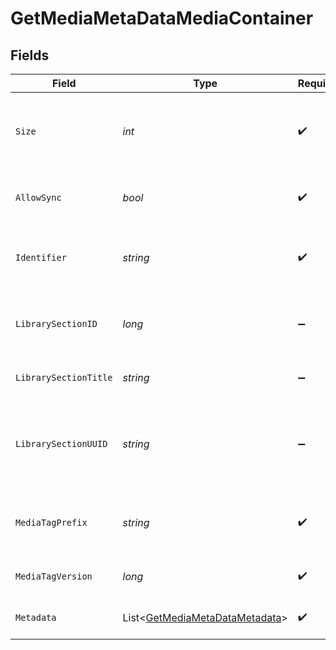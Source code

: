 # GetMediaMetaDataMediaContainer


## Fields

| Field                                                                               | Type                                                                                | Required                                                                            | Description                                                                         | Example                                                                             |
| ----------------------------------------------------------------------------------- | ----------------------------------------------------------------------------------- | ----------------------------------------------------------------------------------- | ----------------------------------------------------------------------------------- | ----------------------------------------------------------------------------------- |
| `Size`                                                                              | *int*                                                                               | :heavy_check_mark:                                                                  | Number of media items returned in this response.                                    | 50                                                                                  |
| `AllowSync`                                                                         | *bool*                                                                              | :heavy_check_mark:                                                                  | Indicates whether syncing is allowed.                                               | false                                                                               |
| `Identifier`                                                                        | *string*                                                                            | :heavy_check_mark:                                                                  | An plugin identifier for the media container.                                       | com.plexapp.plugins.library                                                         |
| `LibrarySectionID`                                                                  | *long*                                                                              | :heavy_minus_sign:                                                                  | The unique identifier for the library section.                                      | 2                                                                                   |
| `LibrarySectionTitle`                                                               | *string*                                                                            | :heavy_minus_sign:                                                                  | The title of the library section.                                                   | TV Series                                                                           |
| `LibrarySectionUUID`                                                                | *string*                                                                            | :heavy_minus_sign:                                                                  | The universally unique identifier for the library section.                          | e69655a2-ef48-4aba-bb19-0cc34d1e7d36                                                |
| `MediaTagPrefix`                                                                    | *string*                                                                            | :heavy_check_mark:                                                                  | The prefix used for media tag resource paths.                                       | /system/bundle/media/flags/                                                         |
| `MediaTagVersion`                                                                   | *long*                                                                              | :heavy_check_mark:                                                                  | The version number for media tags.                                                  | 1734362201                                                                          |
| `Metadata`                                                                          | List<[GetMediaMetaDataMetadata](../../Models/Requests/GetMediaMetaDataMetadata.md)> | :heavy_check_mark:                                                                  | An array of metadata items.                                                         |                                                                                     |